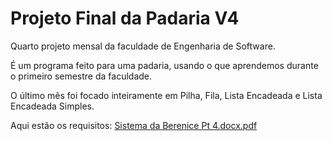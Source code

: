 # Projeto Final da Padaria V4
Quarto projeto mensal da faculdade de Engenharia de Software.

É um programa feito para uma padaria, usando o que aprendemos durante o primeiro semestre da faculdade.

O último mês foi focado inteiramente em Pilha, Fila, Lista Encadeada e Lista Encadeada Simples.


Aqui estão os requisitos:
[Sistema da Berenice Pt 4.docx.pdf](https://github.com/Xua1zin/Projeto-Padaria-4/files/11933769/Sistema.da.Berenice.Pt.4.docx.pdf)
